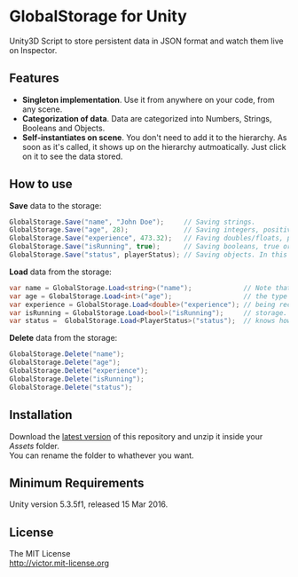 # GlobalStorage for Unity

Unity3D Script to store persistent data in JSON format and watch them live on Inspector.

## Features

- **Singleton implementation**. Use it from anywhere on your code, from any scene.
- **Categorization of data**. Data are categorized into Numbers, Strings, Booleans and Objects.
- **Self-instantiates on scene**. You don't need to add it to the hierarchy. As soon as it's called, it shows up on the hierarchy autmoatically. Just click on it to see the data stored.

## How to use

**Save** data to the storage:
```c#
GlobalStorage.Save("name", "John Doe");     // Saving strings.
GlobalStorage.Save("age", 28);              // Saving integers, positive and negative.
GlobalStorage.Save("experience", 473.32);   // Faving doubles/floats, positive and negative.
GlobalStorage.Save("isRunning", true);      // Saving booleans, true or false.
GlobalStorage.Save("status", playerStatus); // Saving objects. In this case, playerStatus is an instance of PlayerStatus class.
```

**Load** data from the storage:
```c#
var name = GlobalStorage.Load<string>("name");             // Note that we need to cast
var age = GlobalStorage.Load<int>("age");                  // the type of the object
var experience = GlobalStorage.Load<double>("experience"); // being recovered from the
var isRunning = GlobalStorage.Load<bool>("isRunning");     // storage. That's how the script
var status =  GlobalStorage.Load<PlayerStatus>("status");  // knows how to treat the value.
```

**Delete** data from the storage:
```c#
GlobalStorage.Delete("name");
GlobalStorage.Delete("age");
GlobalStorage.Delete("experience");
GlobalStorage.Delete("isRunning");
GlobalStorage.Delete("status");
```

## Installation

Download the [latest version](https://github.com/felladrin/unity3d-globalstorage/archive/master.zip) of this repository and unzip it inside your _Assets_ folder.  
You can rename the folder to whathever you want.

## Minimum Requirements

Unity version 5.3.5f1, released 15 Mar 2016.

## License

The MIT License  
<http://victor.mit-license.org>

